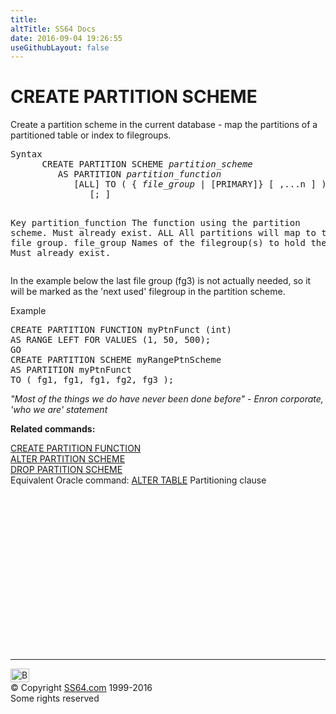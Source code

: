 ```yaml
---
title:
altTitle: SS64 Docs
date: 2016-09-04 19:26:55
useGithubLayout: false
---
```

<!-- #BeginLibraryItem "/Library/head_sql.lbi" --><!-- #EndLibraryItem --><h1>CREATE  PARTITION SCHEME</h1>
<p>Create a partition scheme in the current database - map the partitions of a partitioned table or index to filegroups. </p>
<pre>Syntax
      CREATE PARTITION SCHEME <i>partition_scheme</i>
         AS PARTITION <i>partition_function</i>
            [ALL] TO ( { <i>file_group</i> | [PRIMARY]} [ ,...n ] )
               [; ]

Key<i>
   </i>partition_function  The function using the partition scheme. Must already exist.
   ALL                 All partitions will map to this (one) file group.
   file_group          Names of the filegroup(s) to hold the partitions. Must already exist.
</pre> 
<p>In the example below the last file group (fg3) is not actually needed, so it will be marked as the 'next used' filegroup in the partition scheme.</p>
<p>Example</p>
<pre>CREATE PARTITION FUNCTION myPtnFunct (int)<br>AS RANGE LEFT FOR VALUES (1, 50, 500);<br>GO<br>CREATE PARTITION SCHEME myRangePtnScheme<br>AS PARTITION myPtnFunct<br>TO ( fg1, fg1, fg1, fg2, fg3 );</pre>
<p><i>"Most of the things we do have never been done before" - Enron corporate, 'who we are' statement </i></p>
<p><b>Related commands:</b></p>
<p>  <a href="ptnfunction_c.html">CREATE PARTITION FUNCTION</a><br>
  <a href="ptnscheme_a.html">ALTER PARTITION SCHEME</a><br>
  <a href="ptnscheme_d.html">DROP PARTITION SCHEME</a>  <br>
Equivalent Oracle command:  <a href="../ora/table_a_part.html">ALTER TABLE</a> Partitioning clause</p><!-- #BeginLibraryItem "/Library/foot_sql.lbi" --><p>
<!-- ss64-sql -->
<ins class="adsbygoogle" style="display:inline-block;width:300px;height:250px" data-ad-client="ca-pub-6140977852749469" data-ad-slot="6953563613"></ins>
<script>
(adsbygoogle = window.adsbygoogle || []).push({});
</script></p>
<hr>
<div id="bl" class="footer"><a href="ptnscheme_c.html#"><img src="../images/top.png" width="30" height="22" alt="Back to the Top"></a></div>
<div id="br" class="footer, tagline">© Copyright <a href="../index.html">SS64.com</a> 1999-2016<br>
Some rights reserved</div><!-- #EndLibraryItem -->


